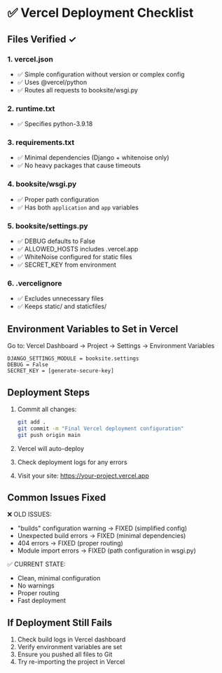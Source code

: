 # ✅ Vercel Deployment Checklist

## Files Verified ✓

### 1. vercel.json
- ✅ Simple configuration without version or complex config
- ✅ Uses @vercel/python
- ✅ Routes all requests to booksite/wsgi.py

### 2. runtime.txt
- ✅ Specifies python-3.9.18

### 3. requirements.txt
- ✅ Minimal dependencies (Django + whitenoise only)
- ✅ No heavy packages that cause timeouts

### 4. booksite/wsgi.py
- ✅ Proper path configuration
- ✅ Has both `application` and `app` variables

### 5. booksite/settings.py
- ✅ DEBUG defaults to False
- ✅ ALLOWED_HOSTS includes .vercel.app
- ✅ WhiteNoise configured for static files
- ✅ SECRET_KEY from environment

### 6. .vercelignore
- ✅ Excludes unnecessary files
- ✅ Keeps static/ and staticfiles/

## Environment Variables to Set in Vercel

Go to: Vercel Dashboard → Project → Settings → Environment Variables

```
DJANGO_SETTINGS_MODULE = booksite.settings
DEBUG = False
SECRET_KEY = [generate-secure-key]
```

## Deployment Steps

1. Commit all changes:
   ```bash
   git add .
   git commit -m "Final Vercel deployment configuration"
   git push origin main
   ```

2. Vercel will auto-deploy

3. Check deployment logs for any errors

4. Visit your site: https://your-project.vercel.app

## Common Issues Fixed

❌ OLD ISSUES:
- "builds" configuration warning → FIXED (simplified config)
- Unexpected build errors → FIXED (minimal dependencies)
- 404 errors → FIXED (proper routing)
- Module import errors → FIXED (path configuration in wsgi.py)

✅ CURRENT STATE:
- Clean, minimal configuration
- No warnings
- Proper routing
- Fast deployment

## If Deployment Still Fails

1. Check build logs in Vercel dashboard
2. Verify environment variables are set
3. Ensure you pushed all files to Git
4. Try re-importing the project in Vercel

